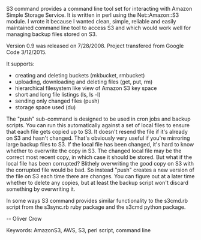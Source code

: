 S3 command provides a command line tool set for interacting with Amazon Simple Storage Service. It is written in perl using the Net::Amazon::S3 module. I wrote it because I wanted clean, simple, reliable and easily maintained command line tool to access S3 and which would work well for managing backup files stored on S3.

Version 0.9 was released on 7/28/2008.
Project transfered from Google Code 3/12/2015.

It supports:

- creating and deleting buckets (mkbucket, rmbucket)
- uploading, downloading and deleting files (get, put, rm)
- hierarchical filesystem like view of Amazon S3 key space
- short and long file listings (ls, ls -l)
- sending only changed files (push)
- storage space used (du)

The "push" sub-command is designed to be used in cron jobs and backup scripts. You can run this automatically against a set of local files to ensure that each file gets copied up to S3. It doesn't resend the file if it's already on S3 and hasn't changed. That's obviously very useful if you're mirroring large backup files to S3. If the local file has been changed, it's hard to know whether to overwrite the copy in S3. The changed local file may be the correct most recent copy, in which case it should be stored. But what if the local file has been corrupted? Blithely overwriting the good copy on S3 with the corrupted file would be bad. So instead "push" creates a new version of the file on S3 each time there are changes. You can figure out at a later time whether to delete any copies, but at least the backup script won't discard something by overwriting it.

In some ways S3 command provides similar functionality to the s3cmd.rb script from the s3sync.rb ruby package and the s3cmd python package.


-- Oliver Crow

Keywords: AmazonS3, AWS, S3, perl script, command line

